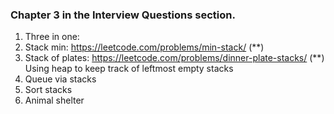 ### Chapter 3 in the Interview Questions section.

1. Three in one:
2. Stack min: https://leetcode.com/problems/min-stack/ (**)
3. Stack of plates: https://leetcode.com/problems/dinner-plate-stacks/ (**) Using heap to keep track of leftmost empty stacks
4. Queue via stacks
5. Sort stacks
6. Animal shelter
